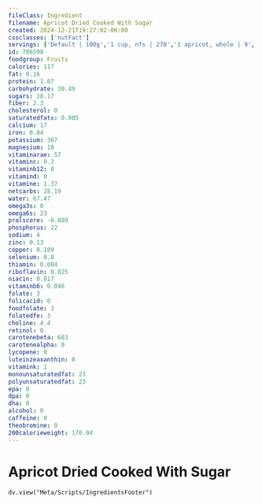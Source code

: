 ```yaml
---
fileClass: Ingredient
filename: Apricot Dried Cooked With Sugar
created: 2024-12-21T19:27:02-06:00
cssclasses: ['nutFact']
servings: ['Default | 100g','1 cup, nfs | 270','1 apricot, whole | 9','1 apricot half | 6','1 cup, halves | 270','1 cup, whole | 270']
id: 786598
foodgroup: Fruits
calories: 117
fat: 0.16
protein: 1.07
carbohydrate: 30.49
sugars: 28.17
fiber: 2.3
cholesterol: 0
saturatedfats: 0.005
calcium: 17
iron: 0.84
potassium: 367
magnesium: 10
vitaminarae: 57
vitaminc: 0.3
vitaminb12: 0
vitamind: 0
vitamine: 1.37
netcarbs: 28.19
water: 67.47
omega3s: 0
omega6s: 23
pralscore: -6.889
phosphorus: 22
sodium: 4
zinc: 0.13
copper: 0.109
selenium: 0.8
thiamin: 0.004
riboflavin: 0.025
niacin: 0.817
vitaminb6: 0.046
folate: 3
folicacid: 0
foodfolate: 3
folatedfe: 3
choline: 4.4
retinol: 0
carotenebeta: 683
carotenealpha: 0
lycopene: 0
luteinzeaxanthin: 0
vitamink: 1
monounsaturatedfat: 23
polyunsaturatedfat: 23
epa: 0
dpa: 0
dha: 0
alcohol: 0
caffeine: 0
theobromine: 0
200calorieweight: 170.94
---
```


# Apricot Dried Cooked With Sugar

```dataviewjs
dv.view("Meta/Scripts/IngredientsFooter")
```